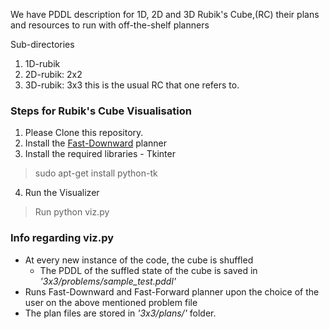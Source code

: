 We have PDDL description for 1D, 2D and 3D Rubik's Cube,(RC) their plans and resources
to run with off-the-shelf planners 

Sub-directories
1. 1D-rubik
2. 2D-rubik: 2x2
3. 3D-rubik: 3x3 this is the usual RC that one refers to.

### Steps for Rubik's Cube Visualisation 

1. Please Clone this repository.
2. Install the [Fast-Downward](https://www.fast-downward.org/ObtainingAndRunningFastDownward) planner
3. Install the required libraries - Tkinter
> sudo apt-get install python-tk
4. Run the Visualizer
> Run python viz.py

### Info regarding viz.py

- At every new instance of the code, the cube is shuffled
  - The PDDL of the suffled state of the cube is saved in *'3x3/problems/sample_test.pddl'*
- Runs Fast-Downward and Fast-Forward planner upon the choice of the user on the above mentioned problem file
- The plan files are stored in *'3x3/plans/'* folder.
